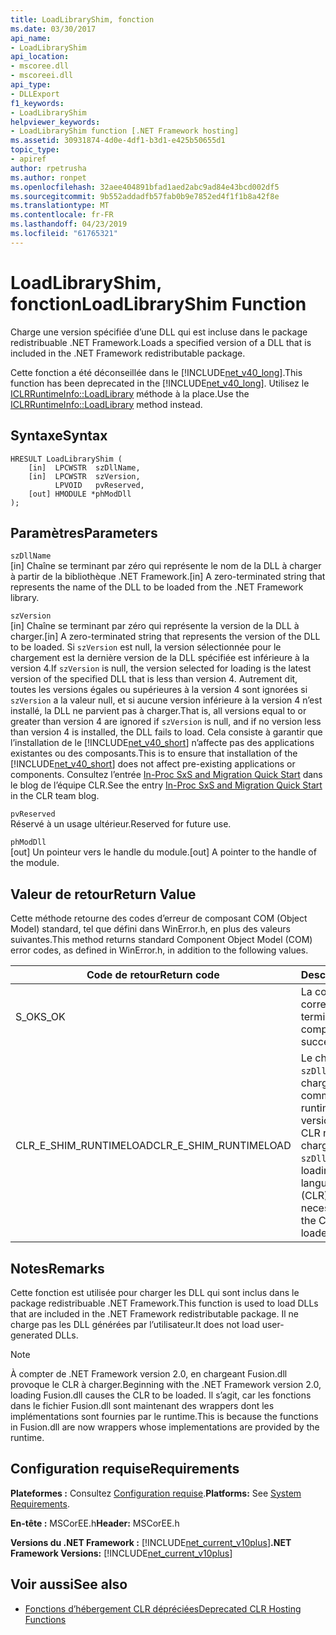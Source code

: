 ```yaml
---
title: LoadLibraryShim, fonction
ms.date: 03/30/2017
api_name:
- LoadLibraryShim
api_location:
- mscoree.dll
- mscoreei.dll
api_type:
- DLLExport
f1_keywords:
- LoadLibraryShim
helpviewer_keywords:
- LoadLibraryShim function [.NET Framework hosting]
ms.assetid: 30931874-4d0e-4df1-b3d1-e425b50655d1
topic_type:
- apiref
author: rpetrusha
ms.author: ronpet
ms.openlocfilehash: 32aee404891bfad1aed2abc9ad84e43bcd002df5
ms.sourcegitcommit: 9b552addadfb57fab0b9e7852ed4f1f1b8a42f8e
ms.translationtype: MT
ms.contentlocale: fr-FR
ms.lasthandoff: 04/23/2019
ms.locfileid: "61765321"
---
```

# <a name="loadlibraryshim-function"></a><span data-ttu-id="a206f-102">LoadLibraryShim, fonction</span><span class="sxs-lookup"><span data-stu-id="a206f-102">LoadLibraryShim Function</span></span>
<span data-ttu-id="a206f-103">Charge une version spécifiée d’une DLL qui est incluse dans le package redistribuable .NET Framework.</span><span class="sxs-lookup"><span data-stu-id="a206f-103">Loads a specified version of a DLL that is included in the .NET Framework redistributable package.</span></span>  
  
 <span data-ttu-id="a206f-104">Cette fonction a été déconseillée dans le [!INCLUDE[net_v40_long](../../../../includes/net-v40-long-md.md)].</span><span class="sxs-lookup"><span data-stu-id="a206f-104">This function has been deprecated in the [!INCLUDE[net_v40_long](../../../../includes/net-v40-long-md.md)].</span></span> <span data-ttu-id="a206f-105">Utilisez le [ICLRRuntimeInfo::LoadLibrary](../../../../docs/framework/unmanaged-api/hosting/iclrruntimeinfo-loadlibrary-method.md) méthode à la place.</span><span class="sxs-lookup"><span data-stu-id="a206f-105">Use the [ICLRRuntimeInfo::LoadLibrary](../../../../docs/framework/unmanaged-api/hosting/iclrruntimeinfo-loadlibrary-method.md) method instead.</span></span>  
  
## <a name="syntax"></a><span data-ttu-id="a206f-106">Syntaxe</span><span class="sxs-lookup"><span data-stu-id="a206f-106">Syntax</span></span>  
  
```  
HRESULT LoadLibraryShim (  
    [in]  LPCWSTR  szDllName,  
    [in]  LPCWSTR  szVersion,  
          LPVOID   pvReserved,  
    [out] HMODULE *phModDll  
);  
```  
  
## <a name="parameters"></a><span data-ttu-id="a206f-107">Paramètres</span><span class="sxs-lookup"><span data-stu-id="a206f-107">Parameters</span></span>  
 `szDllName`  
 <span data-ttu-id="a206f-108">[in] Chaîne se terminant par zéro qui représente le nom de la DLL à charger à partir de la bibliothèque .NET Framework.</span><span class="sxs-lookup"><span data-stu-id="a206f-108">[in] A zero-terminated string that represents the name of the DLL to be loaded from the .NET Framework library.</span></span>  
  
 `szVersion`  
 <span data-ttu-id="a206f-109">[in] Chaîne se terminant par zéro qui représente la version de la DLL à charger.</span><span class="sxs-lookup"><span data-stu-id="a206f-109">[in] A zero-terminated string that represents the version of the DLL to be loaded.</span></span> <span data-ttu-id="a206f-110">Si `szVersion` est null, la version sélectionnée pour le chargement est la dernière version de la DLL spécifiée est inférieure à la version 4.</span><span class="sxs-lookup"><span data-stu-id="a206f-110">If `szVersion` is null, the version selected for loading is the latest version of the specified DLL that is less than version 4.</span></span> <span data-ttu-id="a206f-111">Autrement dit, toutes les versions égales ou supérieures à la version 4 sont ignorées si `szVersion` a la valeur null, et si aucune version inférieure à la version 4 n’est installé, la DLL ne parvient pas à charger.</span><span class="sxs-lookup"><span data-stu-id="a206f-111">That is, all versions equal to or greater than version 4 are ignored if `szVersion` is null, and if no version less than version 4 is installed, the DLL fails to load.</span></span> <span data-ttu-id="a206f-112">Cela consiste à garantir que l’installation de le [!INCLUDE[net_v40_short](../../../../includes/net-v40-short-md.md)] n’affecte pas des applications existantes ou des composants.</span><span class="sxs-lookup"><span data-stu-id="a206f-112">This is to ensure that installation of the [!INCLUDE[net_v40_short](../../../../includes/net-v40-short-md.md)] does not affect pre-existing applications or components.</span></span> <span data-ttu-id="a206f-113">Consultez l’entrée [In-Proc SxS and Migration Quick Start](https://go.microsoft.com/fwlink/?LinkId=200329) dans le blog de l’équipe CLR.</span><span class="sxs-lookup"><span data-stu-id="a206f-113">See the entry [In-Proc SxS and Migration Quick Start](https://go.microsoft.com/fwlink/?LinkId=200329) in the CLR team blog.</span></span>  
  
 `pvReserved`  
 <span data-ttu-id="a206f-114">Réservé à un usage ultérieur.</span><span class="sxs-lookup"><span data-stu-id="a206f-114">Reserved for future use.</span></span>  
  
 `phModDll`  
 <span data-ttu-id="a206f-115">[out] Un pointeur vers le handle du module.</span><span class="sxs-lookup"><span data-stu-id="a206f-115">[out] A pointer to the handle of the module.</span></span>  
  
## <a name="return-value"></a><span data-ttu-id="a206f-116">Valeur de retour</span><span class="sxs-lookup"><span data-stu-id="a206f-116">Return Value</span></span>  
 <span data-ttu-id="a206f-117">Cette méthode retourne des codes d’erreur de composant COM (Object Model) standard, tel que défini dans WinError.h, en plus des valeurs suivantes.</span><span class="sxs-lookup"><span data-stu-id="a206f-117">This method returns standard Component Object Model (COM) error codes, as defined in WinError.h, in addition to the following values.</span></span>  
  
|<span data-ttu-id="a206f-118">Code de retour</span><span class="sxs-lookup"><span data-stu-id="a206f-118">Return code</span></span>|<span data-ttu-id="a206f-119">Description</span><span class="sxs-lookup"><span data-stu-id="a206f-119">Description</span></span>|  
|-----------------|-----------------|  
|<span data-ttu-id="a206f-120">S_OK</span><span class="sxs-lookup"><span data-stu-id="a206f-120">S_OK</span></span>|<span data-ttu-id="a206f-121">La commande s'est correctement terminée.</span><span class="sxs-lookup"><span data-stu-id="a206f-121">The method completed successfully.</span></span>|  
|<span data-ttu-id="a206f-122">CLR_E_SHIM_RUNTIMELOAD</span><span class="sxs-lookup"><span data-stu-id="a206f-122">CLR_E_SHIM_RUNTIMELOAD</span></span>|<span data-ttu-id="a206f-123">Le chargement `szDllName` requiert le chargement, le common language runtime (CLR) et la version nécessaire du CLR ne peut pas être chargé.</span><span class="sxs-lookup"><span data-stu-id="a206f-123">Loading `szDllName` requires loading the common language runtime (CLR), and the necessary version of the CLR cannot be loaded.</span></span>|  
  
## <a name="remarks"></a><span data-ttu-id="a206f-124">Notes</span><span class="sxs-lookup"><span data-stu-id="a206f-124">Remarks</span></span>  
 <span data-ttu-id="a206f-125">Cette fonction est utilisée pour charger les DLL qui sont inclus dans le package redistribuable .NET Framework.</span><span class="sxs-lookup"><span data-stu-id="a206f-125">This function is used to load DLLs that are included in the .NET Framework redistributable package.</span></span> <span data-ttu-id="a206f-126">Il ne charge pas les DLL générées par l’utilisateur.</span><span class="sxs-lookup"><span data-stu-id="a206f-126">It does not load user-generated DLLs.</span></span>  
  
> [!NOTE]
>  <span data-ttu-id="a206f-127">À compter de .NET Framework version 2.0, en chargeant Fusion.dll provoque le CLR à charger.</span><span class="sxs-lookup"><span data-stu-id="a206f-127">Beginning with the .NET Framework version 2.0, loading Fusion.dll causes the CLR to be loaded.</span></span> <span data-ttu-id="a206f-128">Il s’agit, car les fonctions dans le fichier Fusion.dll sont maintenant des wrappers dont les implémentations sont fournies par le runtime.</span><span class="sxs-lookup"><span data-stu-id="a206f-128">This is because the functions in Fusion.dll are now wrappers whose implementations are provided by the runtime.</span></span>  
  
## <a name="requirements"></a><span data-ttu-id="a206f-129">Configuration requise</span><span class="sxs-lookup"><span data-stu-id="a206f-129">Requirements</span></span>  
 <span data-ttu-id="a206f-130">**Plateformes :** Consultez [Configuration requise](../../../../docs/framework/get-started/system-requirements.md).</span><span class="sxs-lookup"><span data-stu-id="a206f-130">**Platforms:** See [System Requirements](../../../../docs/framework/get-started/system-requirements.md).</span></span>  
  
 <span data-ttu-id="a206f-131">**En-tête :** MSCorEE.h</span><span class="sxs-lookup"><span data-stu-id="a206f-131">**Header:** MSCorEE.h</span></span>  
  
 <span data-ttu-id="a206f-132">**Versions du .NET Framework :** [!INCLUDE[net_current_v10plus](../../../../includes/net-current-v10plus-md.md)]</span><span class="sxs-lookup"><span data-stu-id="a206f-132">**.NET Framework Versions:** [!INCLUDE[net_current_v10plus](../../../../includes/net-current-v10plus-md.md)]</span></span>  
  
## <a name="see-also"></a><span data-ttu-id="a206f-133">Voir aussi</span><span class="sxs-lookup"><span data-stu-id="a206f-133">See also</span></span>

- [<span data-ttu-id="a206f-134">Fonctions d’hébergement CLR dépréciées</span><span class="sxs-lookup"><span data-stu-id="a206f-134">Deprecated CLR Hosting Functions</span></span>](../../../../docs/framework/unmanaged-api/hosting/deprecated-clr-hosting-functions.md)
